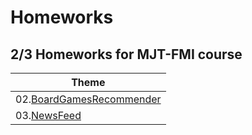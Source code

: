 # Homeworks

## 2/3 Homeworks for MJT-FMI course

| Theme                                                                           |
|---------------------------------------------------------------------------------|
| 02.[BoardGamesRecommender](./BoardGamesRecommender) |
| 03.[NewsFeed](./NewsFeed)                                                                    | 



